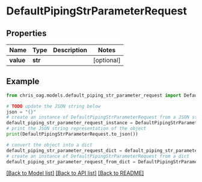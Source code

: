 # DefaultPipingStrParameterRequest


## Properties

Name | Type | Description | Notes
------------ | ------------- | ------------- | -------------
**value** | **str** |  | [optional] 

## Example

```python
from chris_oag.models.default_piping_str_parameter_request import DefaultPipingStrParameterRequest

# TODO update the JSON string below
json = "{}"
# create an instance of DefaultPipingStrParameterRequest from a JSON string
default_piping_str_parameter_request_instance = DefaultPipingStrParameterRequest.from_json(json)
# print the JSON string representation of the object
print(DefaultPipingStrParameterRequest.to_json())

# convert the object into a dict
default_piping_str_parameter_request_dict = default_piping_str_parameter_request_instance.to_dict()
# create an instance of DefaultPipingStrParameterRequest from a dict
default_piping_str_parameter_request_from_dict = DefaultPipingStrParameterRequest.from_dict(default_piping_str_parameter_request_dict)
```
[[Back to Model list]](../README.md#documentation-for-models) [[Back to API list]](../README.md#documentation-for-api-endpoints) [[Back to README]](../README.md)


